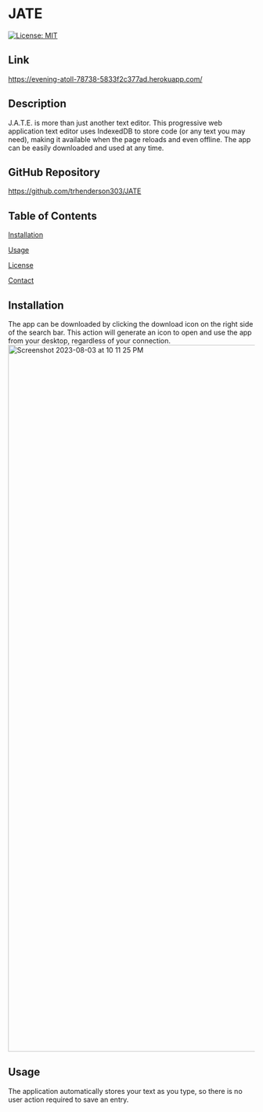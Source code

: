 # JATE
[![License: MIT](https://img.shields.io/badge/License-MIT-yellow.svg)](https://opensource.org/licenses/MIT)

## Link
https://evening-atoll-78738-5833f2c377ad.herokuapp.com/ 

## Description
J.A.T.E. is more than just another text editor. This progressive web application text editor uses IndexedDB to store code (or any text you may need), making it available when the page reloads and even offline. The app can be easily downloaded and used at any time.

## GitHub Repository
https://github.com/trhenderson303/JATE

## Table of Contents
[Installation](#installation)

[Usage](#usage)

[License](#license)

[Contact](#contact)

## Installation
The app can be downloaded by clicking the download icon on the right side of the search bar. This action will generate an icon to open and use the app from your desktop, regardless of your connection.
<img width="1440" alt="Screenshot 2023-08-03 at 10 11 25 PM" src="https://github.com/trhenderson303/JATE/assets/132783253/7896138c-8951-4d4a-99b2-f94039b85291">



## Usage
The application automatically stores your text as you type, so there is no user action required to save an entry.


